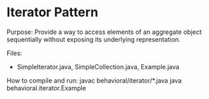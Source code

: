 # Iterator Pattern

Purpose: Provide a way to access elements of an aggregate object sequentially without exposing its underlying representation.

Files:
- SimpleIterator.java, SimpleCollection.java, Example.java

How to compile and run:
javac behavioral/iterator/*.java
java behavioral.iterator.Example
